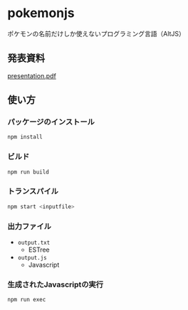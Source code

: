 # pokemonjs
ポケモンの名前だけしか使えないプログラミング言語（AltJS）

## 発表資料

[presentation.pdf](presentation.pdf)

## 使い方

### パッケージのインストール
```bash
npm install
```

### ビルド
```bash
npm run build
```

### トランスパイル
```bash
npm start <inputfile>
```

### 出力ファイル

- `output.txt`
  - ESTree
- `output.js`
  - Javascript

### 生成されたJavascriptの実行
```bash
npm run exec
```
